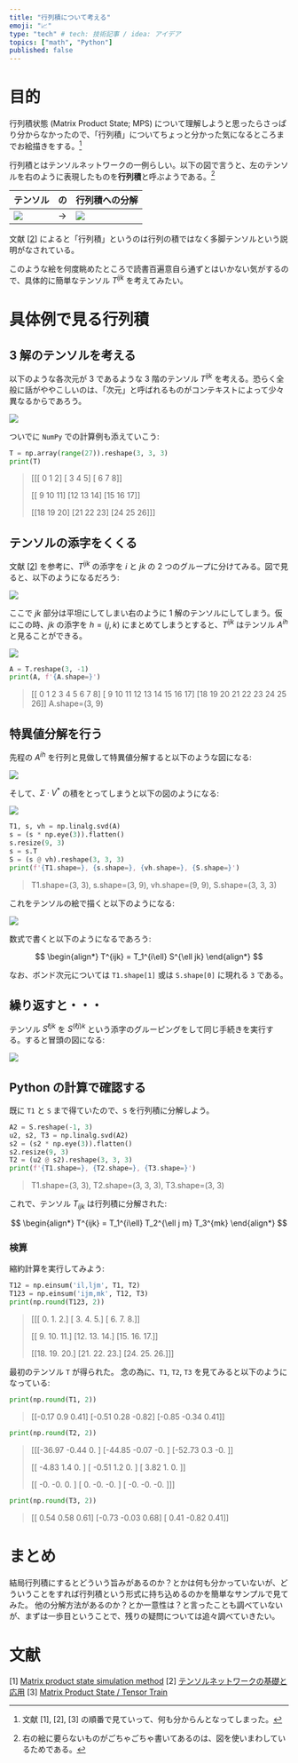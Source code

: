 ```yaml
---
title: "行列積について考える"
emoji: "📈"
type: "tech" # tech: 技術記事 / idea: アイデア
topics: ["math", "Python"]
published: false
---
```


# 目的

行列積状態 (Matrix Product State; MPS) について理解しようと思ったらさっぱり分からなかったので、「行列積」についてちょっと分かった気になるところまでお絵描きをする。[^1]

[^1]: 文献 [1], [2], [3] の順番で見ていって、何も分からんとなってしまった。

行列積とはテンソルネットワークの一例らしい。以下の図で言うと、左のテンソルを右のように表現したものを**行列積**と呼ぶようである。[^2]

[^2]: 右の絵に要らないものがごちゃごちゃ書いてあるのは、図を使いまわしているためである。

| テンソル |の| 行列積への分解 |
| ---- | ---- | ---- |
| ![](/images/dwd-matrix-product/001.png) | → | ![](/images/dwd-matrix-product/002.png) |

文献 [[2](#文献)] によると「行列積」というのは行列の積ではなく多脚テンソルという説明がなされている。

このような絵を何度眺めたところで読書百遍意自ら通ずとはいかない気がするので、具体的に簡単なテンソル $T^{ijk}$ を考えてみたい。

# 具体例で見る行列積

## 3 解のテンソルを考える

以下のような各次元が 3 であるような 3 階のテンソル $T^{ijk}$ を考える。恐らく全般に話がややこしいのは、「次元」と呼ばれるものがコンテキストによって少々異なるからであろう。

![](/images/dwd-matrix-product/003.png)

ついでに `NumPy` での計算例も添えていこう:

```python
T = np.array(range(27)).reshape(3, 3, 3)
print(T)
```

> [[[ 0  1  2]
>   [ 3  4  5]
>   [ 6  7  8]]
>
>  [[ 9 10 11]
>   [12 13 14]
>   [15 16 17]]
>
>  [[18 19 20]
>   [21 22 23]
>   [24 25 26]]]

## テンソルの添字をくくる

文献 [[2](#文献)] を参考に、$T^{ijk}$ の添字を $i$ と $jk$ の 2 つのグループに分けてみる。図で見ると、以下のようになるだろう:

![](/images/dwd-matrix-product/004.png)

ここで $jk$ 部分は平坦にしてしまい右のように 1 解のテンソルにしてしまう。仮にこの時、$jk$ の添字を $h = (j,k)$ にまとめてしまうとすると、$T^{ijk}$ はテンソル $A^{ih}$ と見ることができる。

![](/images/dwd-matrix-product/005.png)

```python
A = T.reshape(3, -1)
print(A, f'{A.shape=}')
```

> [[ 0  1  2  3  4  5  6  7  8]
>  [ 9 10 11 12 13 14 15 16 17]
>  [18 19 20 21 22 23 24 25 26]] A.shape=(3, 9)

## 特異値分解を行う

先程の $A^{ih}$ を行列と見做して特異値分解すると以下のような図になる:

![](/images/dwd-matrix-product/006.png)

そして、$\Sigma \cdot V^*$ の積をとってしまうと以下の図のようになる:

![](/images/dwd-matrix-product/007.png)

```python
T1, s, vh = np.linalg.svd(A)
s = (s * np.eye(3)).flatten()
s.resize(9, 3)
s = s.T
S = (s @ vh).reshape(3, 3, 3)
print(f'{T1.shape=}, {s.shape=}, {vh.shape=}, {S.shape=}')
```

> T1.shape=(3, 3), s.shape=(3, 9), vh.shape=(9, 9), S.shape=(3, 3, 3)

これをテンソルの絵で描くと以下のようになる:

![](/images/dwd-matrix-product/008.png)

数式で書くと以下のようになるであろう:

$$
\begin{align*}
T^{ijk} = T_1^{i\ell} S^{\ell jk}
\end{align*}
$$

なお、ボンド次元については `T1.shape[1]` 或は `S.shape[0]` に現れる `3` である。

## 繰り返すと・・・

テンソル $S^{\ell jk}$ を $S^{(\ell j) k}$ という添字のグルーピングをして同じ手続きを実行する。すると冒頭の図になる:

![](/images/dwd-matrix-product/002.png)

## Python の計算で確認する

既に `T1` と `S` まで得ていたので、`S` を行列積に分解しよう。

```python
A2 = S.reshape(-1, 3)
u2, s2, T3 = np.linalg.svd(A2)
s2 = (s2 * np.eye(3)).flatten()
s2.resize(9, 3)
T2 = (u2 @ s2).reshape(3, 3, 3)
print(f'{T1.shape=}, {T2.shape=}, {T3.shape=}')
```

> T1.shape=(3, 3), T2.shape=(3, 3, 3), T3.shape=(3, 3)

これで、テンソル $T_{ijk}$ は行列積に分解された:

$$
\begin{align*}
T^{ijk} = T_1^{i\ell} T_2^{\ell j m} T_3^{mk}
\end{align*}
$$

### 検算

縮約計算を実行してみよう:

```python
T12 = np.einsum('il,ljm', T1, T2)
T123 = np.einsum('ijm,mk', T12, T3)
print(np.round(T123, 2))
```

> [[[ 0.  1.  2.]
>   [ 3.  4.  5.]
>   [ 6.  7.  8.]]
>
>  [[ 9. 10. 11.]
>   [12. 13. 14.]
>   [15. 16. 17.]]
>
>  [[18. 19. 20.]
>   [21. 22. 23.]
>   [24. 25. 26.]]]

最初のテンソル `T` が得られた。
念の為に、`T1`, `T2`, `T3` を見てみると以下のようになっている:

```python
print(np.round(T1, 2))
```

> [[-0.17  0.9   0.41]
>  [-0.51  0.28 -0.82]
>  [-0.85 -0.34  0.41]]

 ```python
print(np.round(T2, 2))
```

> [[[-36.97  -0.44   0.  ]
>   [-44.85  -0.07  -0.  ]
>   [-52.73   0.3   -0.  ]]
>
>  [[ -4.83   1.4    0.  ]
>   [ -0.51   1.2    0.  ]
>   [  3.82   1.     0.  ]]
>
>  [[ -0.    -0.     0.  ]
>   [  0.    -0.    -0.  ]
>   [ -0.    -0.    -0.  ]]]

```python
print(np.round(T3, 2))
```

> [[ 0.54  0.58  0.61]
>  [-0.73 -0.03  0.68]
>  [ 0.41 -0.82  0.41]]

# まとめ

結局行列積にするとどういう旨みがあるのか？とかは何も分かっていないが、どういうことをすれば行列積という形式に持ち込めるのかを簡単なサンプルで見てみた。
他の分解方法があるのか？とか一意性は？と言ったことも調べていないが、まずは一歩目ということで、残りの疑問については追々調べていきたい。

# 文献
[1] [Matrix product state simulation method](https://qiskit.org/documentation/tutorials/simulators/7_matrix_product_state_method.html)
[2] [テンソルネットワークの基礎と応用](https://www.saiensu.co.jp/search/?isbn=978-4-7819-1515-9&y=2021)
[3] [Matrix Product State / Tensor Train](https://tensornetwork.org/mps/)
